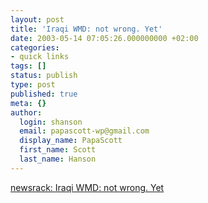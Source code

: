 ```yaml
---
layout: post
title: 'Iraqi WMD: not wrong. Yet'
date: 2003-05-14 07:05:26.000000000 +02:00
categories:
- quick links
tags: []
status: publish
type: post
published: true
meta: {}
author:
  login: shanson
  email: papascott-wp@gmail.com
  display_name: PapaScott
  first_name: Scott
  last_name: Hanson
---
```

<p><a title="have I given an administration I don't really like or trust too much leeway?" href="http://pages.prodigy.net/thomasn528/blog/2003_05_11_newsarcv.html#94310195">newsrack: Iraqi WMD: not wrong. Yet </a></p>
